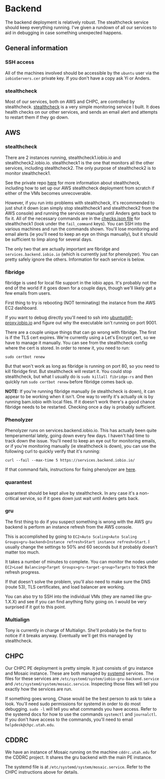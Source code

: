 # Backend

The backend deployment is relatively robust. The stealthcheck service should
keep everything running. I've given a rundown of all our services to aid in
debugging in case something unexpected happens.


## General information


### SSH access

All of the machines involved should be accessible by the `ubuntu` user via the
`iobioServers.cer` private key. If you don't have a copy ask Yi or Anders.


### stealthcheck

Most of our services, both on AWS and CHPC, are controlled by stealthcheck.
[stealthcheck][0] is a very simple monitoring service I built. It does health
checks on our other services, and sends an email alert and attempts to restart
them if they go down.


## AWS

### stealthcheck

There are 2 instances running, stealthcheck1.iobio.io and
stealthcheck2.iobio.io. stealthcheck1 is the one that monitors all the other
services, including stealthcheck2. The only purpose of stealthcheck2 is to
monitor stealthcheck1.

See the private repo [here](https://github.com/iobio/iobio-stealthcheck) for
more information about stealthcheck, including how to set up our AWS
stealthcheck deployment from scratch if either of the VMs becomes
unrecoverable.

However, if you run into problems with stealthcheck, it's recommended to just
shut it down (can simply stop stealthcheck1 and stealthcheck2 from the AWS
console) and running the services manually until Anders gets back to fix it.
All of the necessary commands are in the [checks.json file][1] for
stealthcheck1 (look under the `fail_command` keys). You can SSH into the
various machines and run the commands shown. You'll lose monitoring and email
alerts (ie you'll need to keep an eye on things manually), but it should be
sufficient to limp along for several days.

The only two that are actually important are fibridge and
`services.backend.iobio.io` (which is currently just for phenolyzer). You can
pretty safely ignore the others. Information for each service is below.


### fibridge

fibridge is used for local file support in the iobio apps. It's probably not
the end of the world if it goes down for a couple days, though we'll likely get
a few emails from users.

First thing to try is rebooting (NOT terminating) the instance from the AWS
EC2 dashboard.

If you want to debug directly you'll need to ssh into
ubuntu@lf-proxy.iobio.io and figure out why the executable isn't running on
port 9001.

There are a couple unique things that can go wrong with fibridge. The first
is if the TLS cert expires. We're currently using a Let's Encrypt cert,
so we have to manage it manually. You can see from the stealthcheck config
where the cert is stored. In order to renew it, you need to run:

```
sudo certbot renew
```

But that won't work as long as fibridge is running on port 80, so you
need to kill fibridge first. But stealthcheck will restart it. You could
stop stealthcheck, but what I usually do is `sudo killall fibridge-rs`
and then quickly run `sudo certbot renew` before fibridge comes back
up.

**NOTE:** If you're running fibridge manually (ie stealthcheck is down), it
can appear to be working when it isn't. One way to verify it's actually ok
is by running bam.iobio with local files. If it doesn't work there's a good
chance fibridge needs to be restarted. Checking once a day is probably
sufficient.


### Phenolyzer

Phenolyzer runs on services.backend.iobio.io. This has actually been quite
temperamental lately, going down every few days. I haven't had time to track
down the issue. You'll need to keep an eye out for monitoring emails, or if
you're monitoring manually (ie stealthcheck is down), you can use the
following curl to quickly verify that it's running:

```
curl --fail --max-time 5 https://services.backend.iobio.io/
```

If that command fails, instructions for fixing phenolyzer are [here][2].


### quarantest

quarantest should be kept alive by stealthcheck. In any case it's a
non-critical service, so if it goes down just wait until Anders gets back.


### gru

The first thing to do if you suspect something is wrong with the AWS gru
backend is perform an instance refresh from the AWS console.

This is accomplished by going to `EC2>Auto Scaling>Auto Scaling
Groups>gru-backend>Instance refresh>Start instance refresh>Start`. I usually
change the settings to 50% and 60 seconds but it probably doesn't matter too
much.

It takes a number of minutes to complete. You can monitor the nodes under
`EC2>Load Balancing>Target Groups>gru-target-group>Targets` to track the
refresh progress.

If that doesn't solve the problem, you'll also need to make sure the DNS
(route 53), TLS certificates, and load balancer are working.

You can also try to SSH into the individual VMs (they are named like gru-1.X.X)
and see if you can find anything fishy going on. I would be very surprised if
it got to this point.


### Multialign

Tony is currently in charge of Multialign. She'll probably be the first to
notice if it breaks anyway. Eventually we'll get this managed by stealthcheck.


## CHPC

Our CHPC PE deployment is pretty simple. It just consists of gru instance and
Mosaic instance. These are both managed by
[systemd][3] services. The files for these
services are `/etc/systemd/system/iobio-gru-backend.service` and
`/etc/systemd/system/mosaic.service`. Inspecting those files will tell you
exactly how the services are run.

If something goes wrong, Chase would be the best person to ask to take a
look. You'll need sudo permissions for systemd in order to do most debugging.
`sudo -l` will tell you what commands you have access. Refer to the systemd docs
for how to use the commands `systemctl` and `journalctl`. If you don't have
access to the commands, you'll need to email `helpdesk@chpc.utah.edu`.


## CDDRC

We have an instance of Mosaic running on the machine
`cddrc.utah.edu` for the CDDRC project. It shares the gru backend with the main
PE instance.

The systemd file is at `/etc/systemd/system/mosaic.service`. Refer to the
CHPC instructions above for details.



[0]: https://github.com/anderspitman/stealthcheck

[1]: https://github.com/iobio/iobio-stealthcheck/blob/master/stealthcheck1.iobio.io/checks.json

[2]: https://github.com/iobio/iobio-backend-services/blob/master/docs/fixing_phenolyzer.md

[3]: https://en.wikipedia.org/wiki/Systemd

